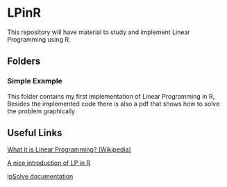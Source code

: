 # LPinR
This repository will have material to study and implement Linear Programming using R.

## Folders
### Simple Example
This folder contains my first implementation of Linear Programming in R, Besides the implemented code there is also a pdf that shows how to solve the problem graphically

## Useful Links
[What it is Linear Programming? (Wikipedia)](https://en.wikipedia.org/wiki/Linear_programming)

[A nice introduction of LP in R](https://www.r-bloggers.com/linear-programming-in-r/)

[lpSolve documentation](https://cran.r-project.org/web/packages/lpSolve/lpSolve.pdf)
